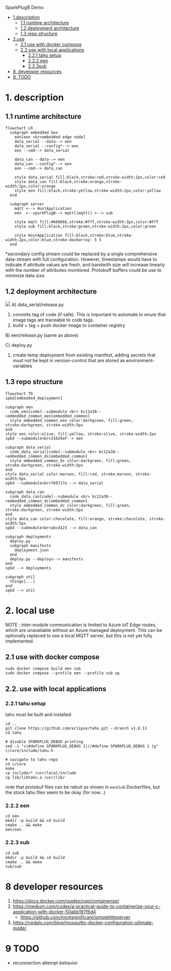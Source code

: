 SparkPlugB Demo

- [1.description](#1-description)
  - [1.1 runtime architecture](#11-runtime-architecture)
  - [1.2 deployment architecture](#12-deployment-architecture)
  - [1.3 repo structure](#13-repo-structure)
- [2.use](#2-use)
  - [2.1 use with docker compose](#21-use-with-docker-compose)
  - [2.2 use with local applications](#22-use-with-local-applications)
    - [2.2.1 tahu setup](#221-tahu-setup)
    - [2.2.2 een](#222-een)
    - [2.2.3sub](#223-sub)
- [8. developer resources](#8-developer-resources)
- [9. TODO](#9-todo)

# 1. description
## 1.1 runtime architecture
```mermaid
flowchart LR
  subgraph embedded box
    een[een <br>embedded edge node]
    data_serial --data--> een
    data_serial --config*--> een
    een --cmd--> data_serial

    data_can --data--> een
    data_can --config*--> een
    een --cmd--> data_can

    style data_serial fill:black,stroke:red,stroke-width:2px,color:red
    style data_can fill:black,stroke:orange,stroke-width:2px,color:orange
    style een fill:black,stroke:yellow,stroke-width:2px,color:yellow
  end

  subgraph server
    mqtt <--> HostApplication
    een  <--sparkPlugB--> mqtt[(mqtt)] <--> sub

    style mqtt fill:#660066,stroke:#fff,stroke-width:2px,color:#fff
    style sub fill:black,stroke:green,stroke-width:2px,color:green

    style HostApplication fill:black,stroke:blue,stroke-width:2px,color:blue,stroke-dasharray: 5 5
  end
```
*secondary config stream could be replaced by a single comprehensive data-stream with full configuration.  However, timestamps would have to indicate if attribute  values are fresh, and bandwith size will increase linearly with the number of attributes monitored.  Protobuff buffers could be use to minimize data size.

## 1.2  deployment architecture
![](./images/deployment_architecture.png)
A) data_serial/release.py
   1. commits tag of code (if safe).  This is important to automate to enure that image tags are traceable to code tags.
   2. build + tag + push docker image to container registry

B) een/release.py (same as above)

C) deploy.py
   1. create temp deployment from existing manifest, adding secrets that must not be kept in version-control that are stored as environment-variables


## 1.3  repo structure
```mermaid
flowchart TD
spbd[embedded_deployment]

subgraph een
  code_een[code]--submodule <br> bc12a38-->embedded_common_een[embedded_common]
  style embedded_common_een color:darkgreen, fill:green, stroke:darkgreen, stroke-width:5px
end
style een color:olive, fill:yellow, stroke:olive, stroke-width:2px
spbd --submodule<br>21629af--> een

subgraph data_serial
  code_data_serial[code]--submodule <br> bc12a38-->embedded_common_ds[embedded_common]
  style embedded_common_ds color:darkgreen, fill:green, stroke:darkgreen, stroke-width:5px
end
style data_serial color:maroon, fill:red, stroke:maroon, stroke-width:5px
spbd --submodule<br>769717a --> data_serial

subgraph data_can
  code_data_can[code]--submodule <br> bc12a38-->embedded_common_dc[embedded_common]
  style embedded_common_dc color:darkgreen, fill:green, stroke:darkgreen, stroke-width:5px
end
style data_can color:chocolate, fill:orange, stroke:chocolate, stroke-width:5px
spbd --submodule<br>abcd123 --> data_can

subgraph deployments
  deploy.py
  subgraph manifests
    deployment.json
  end
  deploy.py --deploys--> manifests
end
spbd --> deployments

subgraph util
  things[...]
end
spbd --> util
```

# 2. local use
NOTE : inter-module communication is limited to Azure IoT Edge routes, which are unavailable without an Azure managed deployment.  This can be optionally replaced to use a local MQTT server, but this is not yet fully implemented.

## 2.1 use with docker compose
```
sudo docker compose build een sub
sudo docker compose --profile een --profile sub up
```

## 2.2. use with local applications
### 2.2.1 tahu setup
tahu must be built and installed
```
cd ..
git clone https://github.com/eclipse/tahu.git --branch v1.0.11
cd tahu

# disable SPARKPLUG_DEBUG printing
sed -i "s|#define SPARKPLUG_DEBUG 1|//#define SPARKPLUG_DEBUG 1 |g" c/core/include/tahu.h

# navigate to tahu repo
cd c/core
make
cp include/* /usr/local/include
cp lib/libtahu.a /usr/lib/
```
note that protobuf files can be rebuit as shown in `een`/`sub` Dockerfiles, but the stock tahu files seem to be okay (for now...)

### 2.2.2 een
```
cd een
mkdir -p build && cd build
cmake .. && make
een/een
```
### 2.2.3 sub
```
cd sub
mkdir -p build && cd build
cmake .. && make
sub/sub
```

# 8 developer resources
1. https://docs.docker.com/guides/cpp/containerize/
2. https://medium.com/codex/a-practical-guide-to-containerize-your-c-application-with-docker-50abb197f6d4
    - https://github.com/mostsignificant/simplehttpserver
3. https://cedalo.com/blog/mosquitto-docker-configuration-ultimate-guide/


# 9 TODO
- reconnection attempt behavior